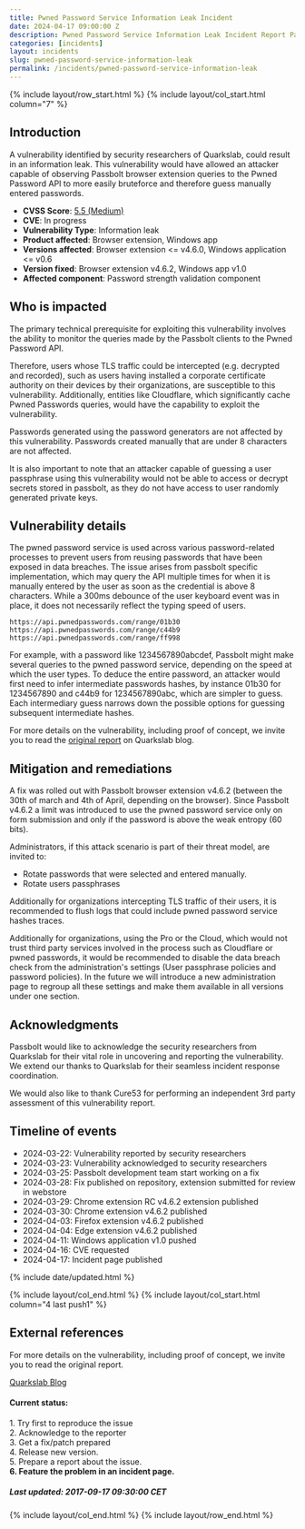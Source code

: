 ```yaml
---
title: Pwned Password Service Information Leak Incident
date: 2024-04-17 09:00:00 Z
description: Pwned Password Service Information Leak Incident Report Page
categories: [incidents]
layout: incidents
slug: pwned-password-service-information-leak
permalink: /incidents/pwned-password-service-information-leak
---
```


{% include layout/row_start.html %}
{% include layout/col_start.html column="7" %}

## Introduction

A vulnerability identified by security researchers of Quarkslab, could result in an information leak. 
This vulnerability would have allowed an attacker capable of observing Passbolt browser extension queries to the
Pwned Password API to more easily bruteforce and therefore guess manually entered passwords.

- **CVSS Score**: [5.5 (Medium)](https://nvd.nist.gov/vuln-metrics/cvss/v3-calculator?vector=AV:N/AC:H/PR:N/UI:R/S:C/C:H/I:N/A:N/E:P/RL:O/RC:C)
- **CVE**: In progress
- **Vulnerability Type**: Information leak
- **Product affected**: Browser extension, Windows app
- **Versions affected**: Browser extension <= v4.6.0, Windows application <= v0.6
- **Version fixed**: Browser extension v4.6.2, Windows app v1.0
- **Affected component**: Password strength validation component

## Who is impacted

The primary technical prerequisite for exploiting this vulnerability involves the ability to monitor the 
queries made by the Passbolt clients to the Pwned Password API.

Therefore, users whose TLS traffic could be intercepted (e.g. decrypted and recorded), such as users having 
installed a corporate certificate authority on their devices by their organizations, are susceptible to this 
vulnerability. Additionally, entities like Cloudflare, which significantly cache Pwned Passwords queries, 
would have the capability to exploit the vulnerability.

Passwords generated using the password generators are not affected by this vulnerability. Passwords created 
manually that are under 8 characters are not affected.

It is also important to note that an attacker capable of guessing a user passphrase using this vulnerability 
would not be able to access or decrypt secrets stored in passbolt, as they do not have access to user randomly 
generated private keys.

## Vulnerability details
The pwned password service is used across various password-related processes to prevent users from reusing 
passwords that have been exposed in data breaches. The issue arises from passbolt specific implementation, 
which may query the API multiple times for when it is manually entered by the user as soon as the credential 
is above 8 characters. While a 300ms debounce of the user keyboard event was in place, it does not necessarily
reflect the typing speed of users.

```
https://api.pwnedpasswords.com/range/01b30
https://api.pwnedpasswords.com/range/c44b9
https://api.pwnedpasswords.com/range/ff998
```

For example, with a password like 1234567890abcdef, Passbolt might make several queries to the pwned password 
service, depending on the speed at which the user types. To deduce the entire password, an attacker would first 
need to infer intermediate passwords hashes, by instance 01b30 for 1234567890 and c44b9 for 1234567890abc, 
which are simpler to guess. Each intermediary guess narrows down the possible options for guessing subsequent 
intermediate hashes.

For more details on the vulnerability, including proof of concept, we invite you to read the [original report](https://blog.quarkslab.com/passbolt-a-bold-use-of-haveibeenpwned.html) 
on Quarkslab blog.

## Mitigation and remediations
A fix was rolled out with Passbolt browser extension v4.6.2 (between the 30th of march and 4th of April, 
depending on the browser). Since Passbolt v4.6.2 a limit was introduced to use the pwned password service 
only on form submission and only if the password is above the weak entropy (60 bits).

Administrators, if this attack scenario is part of their threat model, are invited to:
- Rotate passwords that were selected and entered manually.
- Rotate users passphrases

Additionally for organizations intercepting TLS traffic of their users, it is recommended to flush logs that could 
include pwned password service hashes traces.

Additionally for organizations, using the Pro or the Cloud, which would not trust third party services involved in 
the process such as Cloudflare or pwned passwords, it would be recommended to disable the data breach check from 
the administration's settings (User passphrase policies and password policies). In the future we will introduce 
a new administration page to regroup all these settings and make them available in all versions under one section.

## Acknowledgments
Passbolt would like to acknowledge the security researchers from Quarkslab for their vital role in uncovering 
and reporting the vulnerability. We extend our thanks to Quarkslab for their seamless incident response coordination.

We would also like to thank Cure53 for performing an independent 3rd party assessment of this vulnerability report.

## Timeline of events

* 2024-03-22: Vulnerability reported by security researchers
* 2024-03-23: Vulnerability acknowledged to security researchers
* 2024-03-25: Passbolt development team start working on a fix
* 2024-03-28: Fix published on repository, extension submitted for review in webstore
* 2024-03-29: Chrome extension RC v4.6.2 extension published
* 2024-03-30: Chrome extension v4.6.2 published
* 2024-04-03: Firefox extension v4.6.2 published
* 2024-04-04: Edge extension v4.6.2 published
* 2024-04-11: Windows application v1.0 pushed
* 2024-04-16: CVE requested
* 2024-04-17: Incident page published

{% include date/updated.html %}

{% include layout/col_end.html %}
{% include layout/col_start.html column="4 last push1" %}
<div class="message notice">
    <h2>External references</h2>
    <p>For more details on the vulnerability, including proof of concept, we invite you to read the original report.</p>
    <a class="button" href="https://blog.quarkslab.com/passbolt-a-bold-use-of-haveibeenpwned.html">Quarkslab Blog</a>
</div>

<div class="message success">
    <h4>Current status:</h4>
    1. Try first to reproduce the issue<br>
    2. Acknowledge to the reporter<br>
    3. Get a fix/patch prepared<br>
    4. Release new version.<br>
    5. Prepare a report about the issue.<br>
    <strong>6. Feature the problem in an incident page.</strong>
    <h5>Last updated: 2017-09-17 09:30:00 CET</h5>
</div>

{% include layout/col_end.html %}
{% include layout/row_end.html %}